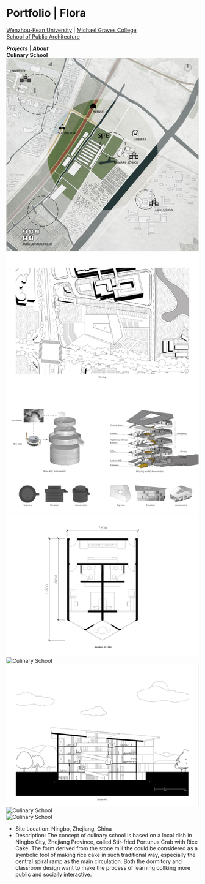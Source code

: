 # Portfolio | Flora

[Wenzhou-Kean University](https://wku.edu.cn/) | [Michael Graves College<br/>
School of Public Architecture](http://design.wku.edu.cn/)<br/>

***Projects*** | ***[About](https://ZMRFlora.github.io/Portfolio/About)*** 
<br>
**Culinary School**
![Culinary School](https://github.com/ZMRFlora/Portfolio/blob/gh-pages/Images/20-Summer/Culinary%20school-site%20context%20analysis.jpg?raw=true "Site Context Analysis")
<br>
![Culinary School](https://github.com/ZMRFlora/Portfolio/blob/gh-pages/Images/20-Summer/Culinary%20school-site%20map.jpg?raw=true "Site Map")
<br>
![Culinary School](https://github.com/ZMRFlora/Portfolio/blob/gh-pages/Images/20-Summer/Culinary%20school-massing%20analysis.jpg?raw=true "Massing Analysis")
<br>
![Culinary School](https://github.com/ZMRFlora/Portfolio/blob/gh-pages/Images/20-Summer/Culinary-school-dorm-plan.gif?raw=true "Dormitory Plan and Aggregation")
<br>
![Culinary School](https://github.com/ZMRFlora/Portfolio/blob/gh-pages/Images/20-Summer/Culinary-school-plan.gif?raw=true "Plans")
<br>
![Culinary School](https://github.com/ZMRFlora/Portfolio/blob/gh-pages/Images/20-Summer/Culinary%20school-section-screenshot.jpg?raw=true "Section")
<br>
![Culinary School](https://github.com/ZMRFlora/Portfolio/blob/gh-pages/Images/20-Summer/Culinary%20school-axono.jpg?raw=true "Axonometric")
<br>
![Culinary School](https://github.com/ZMRFlora/Portfolio/blob/gh-pages/Images/20-Summer/Culinary%20school-rendering.jpg?raw=true "Interior Rendering")
<br>
- Site Location: Ningbo, Zhejiang, China
- Description: The concept of culinary school is based on a local dish in Ningbo City, Zhejiang Province, called Stir-fried Portunus Crab with Rice Cake. The form derived from the stone mill the could be considered as a symbolic tool of making rice cake in such traditional way, especially the central spiral ramp as the main circulation. Both the dormitory and classroom design want to make the process of learning collking more public and socially interactive. 

